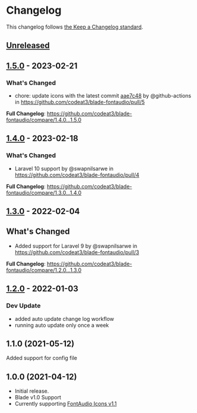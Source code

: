# Changelog

This changelog follows [the Keep a Changelog standard](https://keepachangelog.com).

## [Unreleased](https://github.com/codeat3/blade-fontaudio/compare/1.5.0...HEAD)

## [1.5.0](https://github.com/codeat3/blade-fontaudio/compare/1.4.0...1.5.0) - 2023-02-21

### What's Changed

- chore: update icons with the latest commit [aae7c48](https://github.com/fefanto/fontaudio/commit/aae7c48175493e08312e299dfbc594af4a47aaaa) by @github-actions in https://github.com/codeat3/blade-fontaudio/pull/5

**Full Changelog**: https://github.com/codeat3/blade-fontaudio/compare/1.4.0...1.5.0

## [1.4.0](https://github.com/codeat3/blade-fontaudio/compare/1.3.0...1.4.0) - 2023-02-18

### What's Changed

- Laravel 10 support by @swapnilsarwe in https://github.com/codeat3/blade-fontaudio/pull/4

**Full Changelog**: https://github.com/codeat3/blade-fontaudio/compare/1.3.0...1.4.0

## [1.3.0](https://github.com/codeat3/blade-fontaudio/compare/1.2.0...1.3.0) - 2022-02-04

## What's Changed

- Added support for Laravel 9 by @swapnilsarwe in https://github.com/codeat3/blade-fontaudio/pull/3

**Full Changelog**: https://github.com/codeat3/blade-fontaudio/compare/1.2.0...1.3.0

## [1.2.0](https://github.com/codeat3/blade-fontaudio/compare/1.1.0...1.2.0) - 2022-01-03

### Dev Update

- added auto update change log workflow
- running auto update only once a week

## 1.1.0 (2021-05-12)

Added support for config file

## 1.0.0 (2021-04-12)

- Initial release.
- Blade v1.0 Support
- Currently supporting [FontAudio Icons v1.1](https://github.com/fefanto/fontaudio/releases/tag/1.1)

